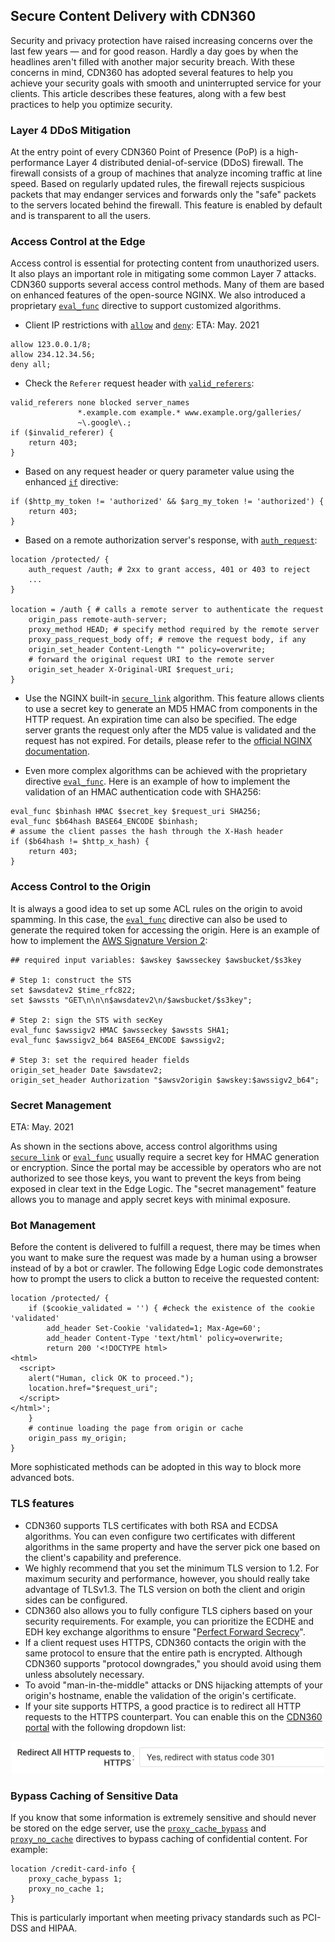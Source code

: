 ## Secure Content Delivery with CDN360

Security and privacy protection have raised increasing concerns over the last few years — and for good reason. Hardly a day goes by when the headlines aren't filled with another major security breach. With these concerns in mind, CDN360 has adopted several features to help you achieve your security goals with smooth and uninterrupted service for your clients. This article describes these features, along with a few best practices to help you optimize security.

### Layer 4 DDoS Mitigation
At the entry point of every CDN360 Point of Presence (PoP) is a high-performance Layer 4 distributed denial-of-service (DDoS) firewall. The firewall consists of a group of machines that analyze incoming traffic at line speed.
Based on regularly updated rules, the firewall rejects suspicious packets that may endanger services and forwards only the "safe" packets to the servers located behind the firewall. This feature is enabled by default and is transparent to all the users.

### Access Control at the Edge
Access control is essential for protecting content from unauthorized users. It also plays an important role in mitigating some common Layer 7 attacks. CDN360 supports several access control methods. Many of them are based on enhanced features of the open-source NGINX. We also introduced a proprietary [`eval_func`](</docs/edge-logic/supported-directives.md#eval_func>) directive to support customized algorithms.
* Client IP restrictions with [`allow`](</docs/edge-logic/supported-directives.md#allow>) and [`deny`](</docs/edge-logic/supported-directives.md#deny>): <span class="badge yellow">ETA: May. 2021</span>
```nginx
allow 123.0.0.1/8;
allow 234.12.34.56;
deny all;
```
* Check the `Referer` request header with [`valid_referers`](</docs/edge-logic/supported-directives.md#valid_referers>):
```nginx
valid_referers none blocked server_names
               *.example.com example.* www.example.org/galleries/
               ~\.google\.;
if ($invalid_referer) {
    return 403;
}
```
* Based on any request header or query parameter value using the enhanced [`if`](</docs/edge-logic/supported-directives.md#if>) directive:
```nginx
if ($http_my_token != 'authorized' && $arg_my_token != 'authorized') {
    return 403;
}
```
* Based on a remote authorization server's response, with [`auth_request`](</docs/edge-logic/supported-directives.md#auth_request>):
```nginx
location /protected/ {
    auth_request /auth; # 2xx to grant access, 401 or 403 to reject
    ...
}

location = /auth { # calls a remote server to authenticate the request
    origin_pass remote-auth-server;
    proxy_method HEAD; # specify method required by the remote server
    proxy_pass_request_body off; # remove the request body, if any
    origin_set_header Content-Length "" policy=overwrite;
    # forward the original request URI to the remote server
    origin_set_header X-Original-URI $request_uri;
}
```
* Use the NGINX built-in [`secure_link`](</docs/edge-logic/supported-directives.md#secure_link>) algorithm. This feature allows clients to use a secret key to generate an MD5 HMAC from components in the HTTP request. An expiration time can also be specified. The edge server grants the request only after the MD5 value is validated and the request has not expired. For details, please refer to the [official NGINX documentation](http://nginx.org/en/docs/http/ngx_http_secure_link_module.html#secure_link).

* Even more complex algorithms can be achieved with the proprietary directive [`eval_func`](</docs/edge-logic/supported-directives.md#eval_func>). Here is an example of how to implement the validation of an HMAC authentication code
with SHA256:
```nginx
eval_func $binhash HMAC $secret_key $request_uri SHA256;
eval_func $b64hash BASE64_ENCODE $binhash;
# assume the client passes the hash through the X-Hash header
if ($b64hash != $http_x_hash) {
    return 403;
}
```

### Access Control to the Origin
It is always a good idea to set up some ACL rules on the origin to avoid spamming. In this case, the [`eval_func`](</docs/edge-logic/supported-directives.md#eval_func>) directive can also be used to generate the required token for accessing the origin. Here is an example of how to implement the [AWS Signature Version 2](https://docs.aws.amazon.com/AmazonS3/latest/userguide/RESTAuthentication.html):
```nginx
## required input variables: $awskey $awsseckey $awsbucket/$s3key

# Step 1: construct the STS
set $awsdatev2 $time_rfc822;
set $awssts "GET\n\n\n$awsdatev2\n/$awsbucket/$s3key";

# Step 2: sign the STS with secKey
eval_func $awssigv2 HMAC $awsseckey $awssts SHA1;
eval_func $awssigv2_b64 BASE64_ENCODE $awssigv2;

# Step 3: set the required header fields
origin_set_header Date $awsdatev2;
origin_set_header Authorization "$awsv2origin $awskey:$awssigv2_b64";
```

### Secret Management 
<span class="badge yellow">ETA: May. 2021</span>

As shown in the sections above, access control algorithms using [`secure_link`](</docs/edge-logic/supported-directives.md#secure_link>) or [`eval_func`](</docs/edge-logic/supported-directives.md#eval_func>) usually require a secret key for HMAC generation or encryption. Since the portal may be accessible by operators who are not authorized to see those keys, you want to prevent the keys from being exposed in clear text in the Edge Logic. The "secret management" feature allows you to manage and apply secret keys with minimal exposure.

### Bot Management
Before the content is delivered to fulfill a request, there may be times when you want to make sure the request was made by a human using a browser instead of by a bot or crawler. The following Edge Logic code demonstrates how to prompt the users to click a button to receive the requested content:
```nginx
location /protected/ {
    if ($cookie_validated = '') { #check the existence of the cookie 'validated'
        add_header Set-Cookie 'validated=1; Max-Age=60';
        add_header Content-Type 'text/html' policy=overwrite;
        return 200 '<!DOCTYPE html>
<html>
  <script>
    alert("Human, click OK to proceed.");
    location.href="$request_uri";
  </script>
</html>';
    }
    # continue loading the page from origin or cache
    origin_pass my_origin;
}
```
More sophisticated methods can be adopted in this way to block more advanced bots.

### TLS features
* CDN360 supports TLS certificates with both RSA and ECDSA algorithms. You can even configure two certificates with different algorithms in the same property and have the server pick one based on the client's capability and preference.
* We highly recommend that you set the minimum TLS version to 1.2. For maximum security and performance, however, you should really take advantage of TLSv1.3. The TLS version on both the client and origin sides can be configured.
* CDN360 also allows you to fully configure TLS ciphers based on your security requirements. For example, you can prioritize the ECDHE and EDH key exchange algorithms to ensure "[Perfect Forward Secrecy](https://www.digicert.com/kb/ssl-support/ssl-enabling-perfect-forward-secrecy.htm)".
* If a client request uses HTTPS, CDN360 contacts the origin with the same protocol to ensure that the entire path is encrypted. Although CDN360 supports "protocol downgrades," you should avoid using them unless absolutely necessary.
* To avoid "man-in-the-middle" attacks or DNS hijacking attempts of your origin's hostname, enable the validation of the origin's certificate.
* If your site supports HTTPS, a good practice is to redirect all HTTP requests to the HTTPS counterpart. You can enable this on the [CDN360 portal](/docs/portal/edge-configurations/creating-property.md#tls-settings) with the following dropdown list:
<p align=center><img src="/docs/resources/images/edge-logic/http-redirect.png" alt="HTTP redirect" width="500"></p>

### Bypass Caching of Sensitive Data
If you know that some information is extremely sensitive and should never be stored on the edge server, use the [`proxy_cache_bypass`](</docs/edge-logic/supported-directives.md#proxy_cache_bypass>) and [`proxy_no_cache`](</docs/edge-logic/supported-directives.md#proxy_no_cache>) directives to bypass caching of confidential content. For example:
```nginx
location /credit-card-info {
    proxy_cache_bypass 1;
    proxy_no_cache 1;
}
```
This is particularly important when meeting privacy standards such as PCI-DSS and HIPAA.